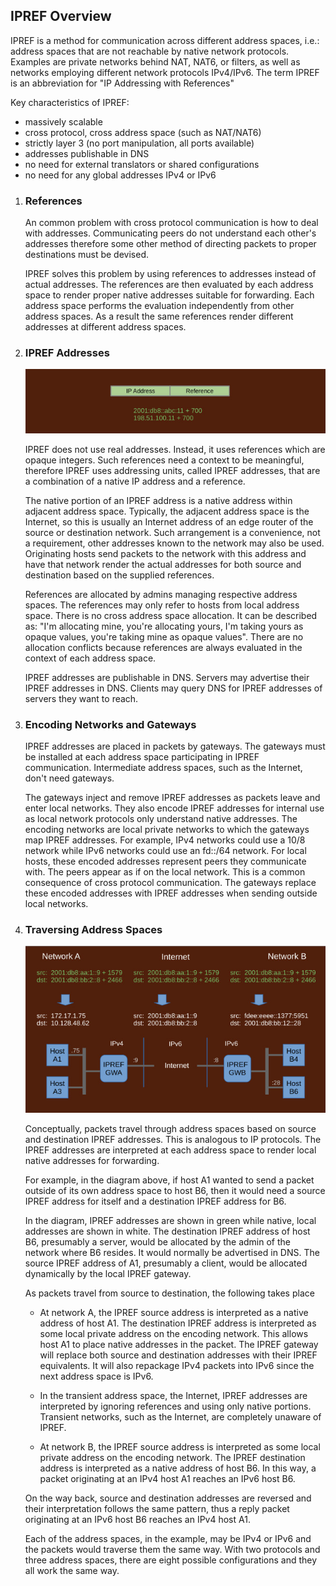 ## IPREF Overview

IPREF is a method for communication across different address spaces, i.e.: address spaces that are not reachable by native network protocols. Examples are private networks behind NAT, NAT6, or filters, as well as networks employing different network protocols IPv4/IPv6. The term IPREF is an abbreviation for "IP Addressing with References"

Key characteristics of IPREF:

- massively scalable
- cross protocol, cross address space (such as NAT/NAT6)
- strictly layer 3 (no port manipulation, all ports available)
- addresses publishable in DNS
- no need for external translators or shared configurations
- no need for any global addresses IPv4 or IPv6

1. ### References

	An common problem with cross protocol communication is how to deal with addresses. Communicating peers do not understand each other's addresses therefore some other method of directing packets to proper destinations must be devised.

	IPREF solves this problem by using references to addresses instead of actual addresses. The references are then evaluated by each address space to render proper native addresses suitable for forwarding. Each address space performs the evaluation independently from other address spaces. As a result the same references render different addresses at different address spaces.

	
1. ### IPREF Addresses

    ![](./ipref-overview.img1.jpg)
    
    IPREF does not use real addresses. Instead, it uses references which are opaque integers. Such references need a context to be meaningful, therefore IPREF uses addressing units, called IPREF addresses, that are a combination of a native IP address and a reference.

    The native portion of an IPREF address is a native address within adjacent address space.  Typically, the adjacent address space is the Internet, so this is usually an Internet address of an edge router of the source or destination network. Such arrangement is a convenience, not a requirement, other addresses known to the network may also be used. Originating hosts send packets to the network with this address and have that network render the actual addresses for both source and destination based on the supplied references.

	References are allocated by admins managing respective address spaces. The references may only refer to hosts from local address space. There is no cross address space allocation. It can be described as: "I'm allocating mine, you're allocating yours, I'm taking yours as opaque values, you're taking mine as opaque values". There are no allocation conflicts because references are always evaluated in the context of each address space.
	
	IPREF addresses are publishable in DNS. Servers may advertise their IPREF addresses in DNS. Clients may query DNS for IPREF addresses of servers they want to reach.
	
1. ### Encoding Networks and Gateways

	IPREF addresses are placed in packets by gateways. The gateways must be installed at each address space participating in IPREF communication. Intermediate address spaces, such as the Internet, don't need gateways.
	
	The gateways inject and remove IPREF addresses as packets leave and enter local networks. They also encode IPREF addresses for internal use as local network protocols only understand native addresses. The encoding networks are local private networks to which the gateways map IPREF addresses. For example, IPv4 networks could use a 10/8 network while IPv6 networks could use an fd::/64 network. For local hosts, these encoded addresses represent peers they communicate with. The peers appear as if on the local network. This is a common consequence of cross protocol communication. The gateways replace these encoded addresses with IPREF addresses when sending outside local networks.

1. ### Traversing Address Spaces

	![](./ipref-overview.img2.jpg)

	Conceptually, packets travel through address spaces based on source and destination IPREF addresses. This is analogous to IP protocols. The IPREF addresses are interpreted at each address space to render local native addresses for forwarding.
	
	For example, in the diagram above, if host A1 wanted to send a packet outside of its own address space to host B6, then it would need a source IPREF address for itself and a destination IPREF address for B6. 
	
	In the diagram, IPREF addresses are shown in green while native, local addresses are shown in white. The destination IPREF address of host B6, presumably a server, would be allocated by the admin of the network where B6 resides. It would normally be advertised in DNS. The source IPREF address of A1, presumably a client, would be allocated dynamically by the local IPREF gateway.
	
	As packets travel from source to destination, the following takes place
	
	* At network A, the IPREF source address is interpreted as a native address of host A1. The destination IPREF address is interpreted as some local private address on the encoding network. This allows host A1 to place native addresses in the packet. The IPREF gateway will replace both source and destination addresses with their IPREF equivalents. It will also repackage IPv4 packets into IPv6 since the next address space is IPv6.
	
	* In the transient address space, the Internet, IPREF addresses are interpreted by ignoring references and using only native portions. Transient networks, such as the Internet, are completely unaware of IPREF.
	
	* At network B, the IPREF source address is interpreted as some local private address on the encoding network. The IPREF destination address is interpreted as a native address of host B6. In this way, a packet originating at an IPv4 host A1 reaches an IPv6 host B6.
	
	On the way back, source and destination addresses are reversed and their interpretation follows the same pattern, thus a reply packet originating at an IPv6 host B6 reaches an IPv4 host A1.

	Each of the address spaces, in the example, may be IPv4 or IPv6 and the packets would traverse them the same way. With two protocols and three address spaces, there are eight possible configurations and they all work the same way. 